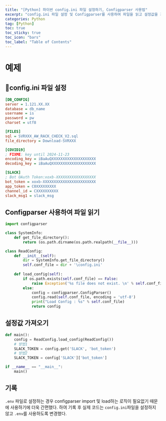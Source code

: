 ```yaml
---
title: "[Python] 파이썬 config.ini 파일 설정하기, Configparser 사용법"
excerpt: "config.ini 파일 설정 및 Configparser를 사용하여 파일을 읽고 설정값을 가져오는 방법"
categories: Python
tag: [Python]
toc: true
toc_sticky: true
toc_icon: "bars"
toc_label: "Table of Contents"
---
```


# 예제
## 📃config.ini 파일 설정
```ini
[DB_CONFIG]
server = 1.121.XX.XX
database = db_name
username = is
password = pw
charset = utf8

[FILES]
sql = SVRXXX_AW_RACK_CHECK_V2.sql
file_directory = Download-SVRXXX

[COVID19]
; FIXME: key until 2024-11-23
encoding_key = iBaAuQXXXXXXXXXXXXXXXXXXXX
decoding_key = iBaAuQXXXXXXXXXXXXXXXXXXXX

[SLACK]
; Bot OAuth Token:xoxb-XXXXXXXXXXXXXXXXXX
bot_token = xoxb-XXXXXXXXXXXXXXXXXXXXXXXX
app_token = C0XXXXXXXXX
channel_id = CXXXXXXXXXX
slack_msg1 = slack_msg
```

## Configparser 사용하여 파일 읽기
```python
import configparser

class SystemInfo:
    def get_file_directory():
        return (os.path.dirname(os.path.realpath(__file__)))

class ReadConfig:
    def __init__(self):
        dir = SystemInfo.get_file_directory()
        self.conf_file = dir + '\config.ini'
    
    def load_config(self):
        if os.path.exists(self.conf_file) == False:
            raise Exception('%s file does not exist. \n' % self.conf_file)
        else: 
            config = configparser.ConfigParser()
            config.read(self.conf_file, encoding = 'utf-8')
            print("Load Config : %s" % self.conf_file)
            return config
```

## 설정값 가져오기
```python
def main():
    config = ReadConfig.load_config(ReadConfig())
    # 방법1
    SLACK_TOKEN = config.get('SLACK', 'bot_token')
    # 방법2
    SLACK_TOKEN = config['SLACK']['bot_token']

if __name__ == "__main__":
    main()
```

## 기록
`.env` 파일로 설정하는 경우 configparser import 및 load하는 로직이 필요없기 때문에 사용하기에 더욱 간편했다. 하여 기록 후 실제 코드는 `config.ini`파일을 설정하지 않고 `.env`를 사용하도록 변경했다.